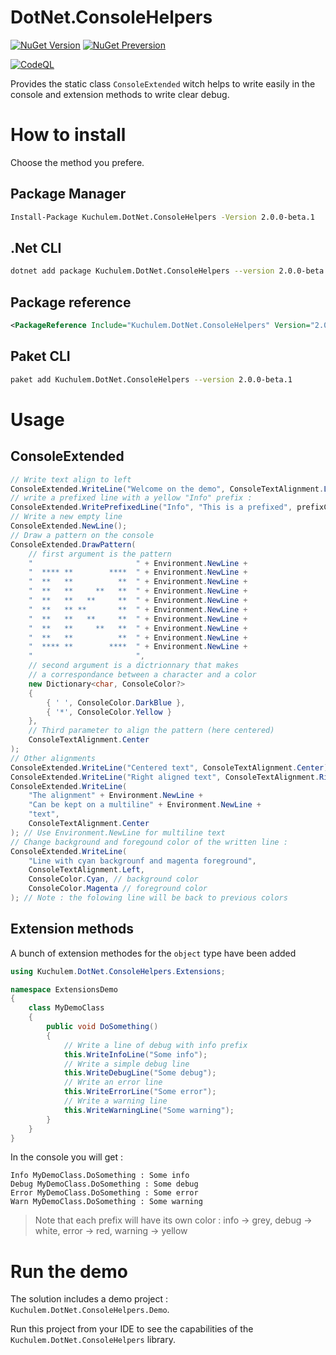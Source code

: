 # DotNet.ConsoleHelpers

[![NuGet Version](https://img.shields.io/nuget/v/Kuchulem.DotNet.ConsoleHelpers?label=Nuget%20version&logo=nuget)](https://www.nuget.org/packages/Kuchulem.DotNet.ConsoleHelpers/)
[![NuGet Preversion](https://img.shields.io/nuget/vpre/Kuchulem.DotNet.ConsoleHelpers?label=Nuget%20prerelease&logo=nuget)](https://www.nuget.org/packages/Kuchulem.DotNet.ConsoleHelpers/)

[![CodeQL](https://github.com/Kuchulem/DotNet.ConsoleHelpers/actions/workflows/codeql.yml/badge.svg?branch=main)](https://github.com/Kuchulem/DotNet.ConsoleHelpers/actions/workflows/codeql.yml)

Provides the static class `ConsoleExtended` witch helps to write easily in the console and extension methods to write clear debug.

# How to install

Choose the method you prefere.

## Package Manager

```sh
Install-Package Kuchulem.DotNet.ConsoleHelpers -Version 2.0.0-beta.1
```

## .Net CLI

```sh
dotnet add package Kuchulem.DotNet.ConsoleHelpers --version 2.0.0-beta.1
```

## Package reference

```xml
<PackageReference Include="Kuchulem.DotNet.ConsoleHelpers" Version="2.0.0-beta.1" />
```

## Paket CLI

```sh
paket add Kuchulem.DotNet.ConsoleHelpers --version 2.0.0-beta.1
```

# Usage

## ConsoleExtended

```csharp
// Write text align to left
ConsoleExtended.WriteLine("Welcome on the demo", ConsoleTextAlignment.Left);
// write a prefixed line with a yellow "Info" prefix :
ConsoleExtended.WritePrefixedLine("Info", "This is a prefixed", prefixColor: ConsoleColor.Yellow);
// Write a new empty line
ConsoleExtended.NewLine();
// Draw a pattern on the console
ConsoleExtended.DrawPattern(
    // first argument is the pattern
    "                       " + Environment.NewLine +
    "  **** **        ****  " + Environment.NewLine +
    "  **   **          **  " + Environment.NewLine +
    "  **   **     **   **  " + Environment.NewLine +
    "  **   **   **     **  " + Environment.NewLine +
    "  **   ** **       **  " + Environment.NewLine +
    "  **   **   **     **  " + Environment.NewLine +
    "  **   **     **   **  " + Environment.NewLine +
    "  **   **          **  " + Environment.NewLine +
    "  **** **        ****  " + Environment.NewLine +
    "                       ",
    // second argument is a dictrionnary that makes
    // a correspondance between a character and a color
    new Dictionary<char, ConsoleColor?>
    {
        { ' ', ConsoleColor.DarkBlue },
        { '*', ConsoleColor.Yellow }
    },
    // Third parameter to align the pattern (here centered)
    ConsoleTextAlignment.Center
);
// Other alignments
ConsoleExtended.WriteLine("Centered text", ConsoleTextAlignment.Center);
ConsoleExtended.WriteLine("Right aligned text", ConsoleTextAlignment.Right);
ConsoleExtended.WriteLine(
    "The alignment" + Environment.NewLine +
    "Can be kept on a multiline" + Environment.NewLine +
    "text",
    ConsoleTextAlignment.Center
); // Use Environment.NewLine for multiline text
// Change background and foregound color of the written line :
ConsoleExtended.WriteLine(
    "Line with cyan backgrounf and magenta foreground", 
    ConsoleTextAlignment.Left,
    ConsoleColor.Cyan, // background color
    ConsoleColor.Magenta // foreground color
); // Note : the folowing line will be back to previous colors
```

## Extension methods

A bunch of extension methodes for the `object` type have been added

```csharp
using Kuchulem.DotNet.ConsoleHelpers.Extensions;

namespace ExtensionsDemo
{
    class MyDemoClass
    {
        public void DoSomething()
        {
            // Write a line of debug with info prefix
            this.WriteInfoLine("Some info");
            // Write a simple debug line
            this.WriteDebugLine("Some debug");
            // Write an error line
            this.WriteErrorLine("Some error");
            // Write a warning line
            this.WriteWarningLine("Some warning");
        }
    }
}
```

In the console you will get :

```
Info MyDemoClass.DoSomething : Some info
Debug MyDemoClass.DoSomething : Some debug
Error MyDemoClass.DoSomething : Some error
Warn MyDemoClass.DoSomething : Some warning
```

> Note that each prefix will have its own color : info -> grey, debug -> white, error -> red, warning -> yellow

# Run the demo

The solution includes a demo project : `Kuchulem.DotNet.ConsoleHelpers.Demo`.

Run this project from your IDE to see the capabilities of the `Kuchulem.DotNet.ConsoleHelpers` library.